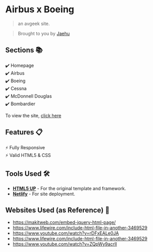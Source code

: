 # Airbus x Boeing

> an avgeek site.

> Brought to you by [Jaehu](http://jaehu.ga/)

## Sections 📚

✔️ Homepage\
✔️ Airbus\
✔️ Boeing\
✔️ Cessna\
✔️ McDonnell Douglas\
✔️ Bombardier

To view the site, [click here](https://www.airbusxboeing.ga/)

## Features 📋

⚡️ Fully Responsive\
⚡️ Valid HTML5 & CSS

## Tools Used 🛠️

- [<b>HTML5 UP</b>](https://html5up.net/) - For the original template and framework.
- [<b>Netlify</b>](https://www.netlify.com/) - For site deployment.

## Websites Used (as Reference) 📖

- https://makitweb.com/embed-jquery-html-page/
- https://www.lifewire.com/include-html-file-in-another-3469529
- https://www.youtube.com/watch?v=rDFxEALe0JA
- https://www.lifewire.com/include-html-file-in-another-3469529
- https://www.youtube.com/watch?v=ZQpWy9acrlI
